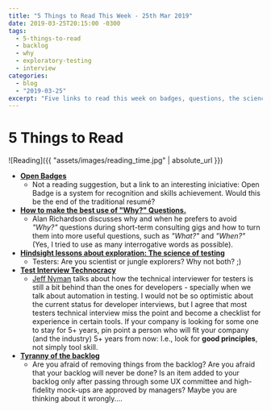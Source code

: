 ```yaml
---
title: "5 Things to Read This Week - 25th Mar 2019"
date: 2019-03-25T20:15:00 -0300
tags:
  - 5-things-to-read
  - backlog 
  - why
  - exploratory-testing
  - interview
categories:
  - blog
  - "2019-03-25"
excerpt: "Five links to read this week on badges, questions, the science of testing, interviews and the wrong way of using the backlog"
---
```


# 5 Things to Read

![Reading]({{ "assets/images/reading_time.jpg" | absolute_url }})

- **[Open Badges](https://openbadges.org/)**
  - Not a reading suggestion, but a link to an interesting iniciative: Open Badge is a system for recognition and skills achievement. Would this be the end of the traditional resumé?
- **[How to make the best use of "Why?" Questions.](https://www.youtube.com/watch?v=dYKys5pNFzo)**
  - Alan Richardson discusses why and when he prefers to avoid _"Why?"_ questions during short-term consulting gigs and how to turn them into more useful questions, such as _"What?"_ and _"When?"_ (Yes, I tried to use as many interrogative words as possible).
- **[Hindsight lessons about exploration: The science of testing](https://mrslavchev.com/2019/02/07/hindsight-lessons-about-exploration-the-science-of-testing/)**
  - Testers: Are you scientist or jungle explorers? Why not both? ;)
- **[Test Interview Technocracy](http://testerstories.com/2019/02/test-interview-technocracy/)**
  - [Jeff Nyman](https://twitter.com/jeff_nyman) talks about how the technical interviewer for testers is still a bit behind than the ones for developers - specially when we talk about automation in testing. I would not be so optimistic about the current status for developer interviews, but I agree that most testers technical interview miss the point and become a checklist for experience in certain tools. If your company is looking for some one to stay for 5+ years, pin point a person who will fit your company (and the industry) 5+ years from now: I.e., look for **good principles**, not simply tool skill.
- **[Tyranny of the backlog](https://www.allankellyassociates.co.uk/archives/2985/tyranny-of-the-backlog/)**
  - Are you afraid of removing things from the backlog? Are you afraid that your backlog will never be done? Is an item added to your backlog only after passing through some UX committee and high-fidelity mock-ups are approved by managers? Maybe you are thinking about it wrongly....